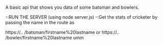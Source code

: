 A basic api that shows you data of some batsman and bowlers.

-:RUN THE SERVER (using node server.js)
-:Get the stats of cricketer by passing the name in the route as

https://..          /batsman/firstname%20lastname
or
https://..            /bowler/firstname%20lastname
umm
